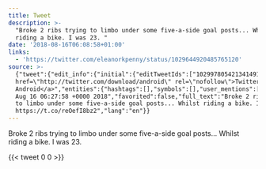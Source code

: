 ```yaml
---
title: Tweet
description: >-
  "Broke 2 ribs trying to limbo under some five-a-side goal posts... Whilst
  riding a bike. I was 23. "
date: '2018-08-16T06:08:58+01:00'
links:
  - 'https://twitter.com/eleanorkpenny/status/1029644920485765120'
source: >-
  {"tweet":{"edit_info":{"initial":{"editTweetIds":["1029978054213414917"],"editableUntil":"2018-08-16T07:27:58.848Z","editsRemaining":"5","isEditEligible":true}},"retweeted":false,"source":"<a
  href=\"http://twitter.com/download/android\" rel=\"nofollow\">Twitter for
  Android</a>","entities":{"hashtags":[],"symbols":[],"user_mentions":[],"urls":[{"url":"https://t.co/reOefI8bz2","expanded_url":"https://twitter.com/eleanorkpenny/status/1029644920485765120","display_url":"twitter.com/eleanorkpenny/…","indices":["98","121"]}]},"display_text_range":["0","121"],"favorite_count":"0","id_str":"1029978054213414917","truncated":false,"retweet_count":"0","id":"1029978054213414917","possibly_sensitive":false,"created_at":"Thu
  Aug 16 06:27:58 +0000 2018","favorited":false,"full_text":"Broke 2 ribs trying
  to limbo under some five-a-side goal posts... Whilst riding a bike. I was 23.
  https://t.co/reOefI8bz2","lang":"en"}}
---
```

Broke 2 ribs trying to limbo under some five-a-side goal posts... Whilst riding a bike. I was 23. 
    
{{< tweet 0 0 >}}
    
